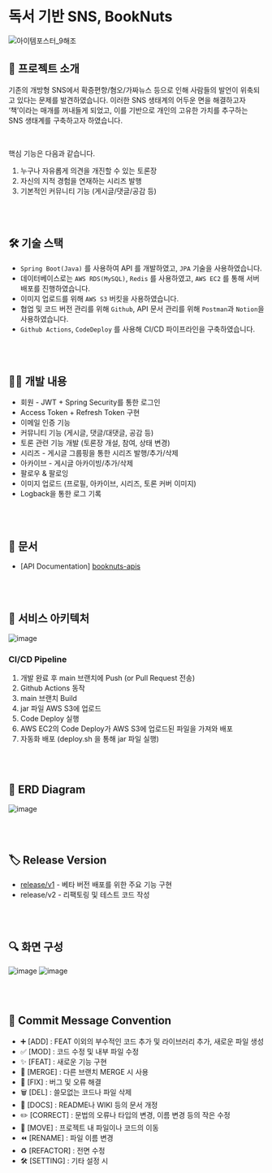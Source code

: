 # 독서 기반 SNS, BookNuts
![아이템포스터_9해조](https://user-images.githubusercontent.com/78673570/180656664-afff889d-366d-4bb4-b677-ec8d18505f39.jpg)

## 🥜 프로젝트 소개
기존의 개방형 SNS에서 확증편향/혐오/가짜뉴스 등으로 인해 사람들의 발언이 위축되고 있다는 문제를 발견하였습니다. 이러한 SNS 생태계의 어두운 면을 해결하고자 ‘책’이라는 매개를 꺼내들게 되었고, 이를 기반으로 개인의 고유한 가치를 추구하는 SNS 생태계를 구축하고자 하였습니다.

<br>

핵심 기능은 다음과 같습니다.
1. 누구나 자유롭게 의견을 개진할 수 있는 토론장
2. 자신의 지적 경험을 연재하는 시리즈 발행
3. 기본적인 커뮤니티 기능 (게시글/댓글/공감 등)

<br><br>

## 🛠 기술 스택
- `Spring Boot(Java)` 를 사용하여 API 를 개발하였고, `JPA` 기술을 사용하였습니다.
- 데이터베이스로는 `AWS RDS(MySQL)`, `Redis` 를 사용하였고, `AWS EC2` 를 통해 서버 배포를 진행하였습니다.
- 이미지 업로드를 위해 `AWS S3` 버킷을 사용하였습니다.
- 협업 및 코드 버전 관리를 위해 `Github`, API 문서 관리를 위해 `Postman`과 `Notion`을 사용하였습니다.
- `Github Actions`, `CodeDeploy` 를 사용해 CI/CD 파이프라인을 구축하였습니다.

<br><br>

## 👩‍💻 개발 내용
- 회원 - JWT + Spring Security를 통한 로그인
- Access Token + Refresh Token 구현
- 이메일 인증 기능
- 커뮤니티 기능 (게시글, 댓글/대댓글, 공감 등)
- 토론 관련 기능 개발 (토론장 개설, 참여, 상태 변경)
- 시리즈 - 게시글 그룹핑을 통한 시리즈 발행/추가/삭제
- 아카이브 - 게시글 아카이빙/추가/삭제
- 팔로우 & 팔로잉
- 이미지 업로드 (프로필, 아카이브, 시리즈, 토론 커버 이미지)
- Logback을 통한 로그 기록

<br><br>

## 📑 문서
- [API Documentation] [booknuts-apis](https://documenter.getpostman.com/view/18461572/UzJQpDsB)

<br><br>

## 🧩 서비스 아키텍처
![image](https://user-images.githubusercontent.com/78673570/187163536-6ecd4d73-49b1-47e6-94bd-5ce785cbe357.png)

### CI/CD Pipeline

1. 개발 완료 후 main 브랜치에 Push (or Pull Request 전송)
2. Github Actions 동작
3. main 브랜치 Build 
4. jar 파일 AWS S3에 업로드
5. Code Deploy 실행
6. AWS EC2의 Code Deploy가 AWS S3에 업로드된 파일을 가져와 배포
7. 자동화 배포 (deploy.sh 을 통해 jar 파일 실행)

<br><br>

## 💾 ERD Diagram
![image](https://user-images.githubusercontent.com/78673570/187163417-de1dd8e8-fdcb-4e1b-bfb0-9e38c7cdc1c3.png)

<br><br>

## 🏷 Release Version

- [release/v1](https://github.com/jaejlf/BookNuts_Backend/releases/tag/v1) - 베타 버전 배포를 위한 주요 기능 구현
- release/v2 - 리팩토링 및 테스트 코드 작성

<br><br>

## 🔍 화면 구성
![image](https://user-images.githubusercontent.com/78673570/181485727-8c2afbb3-a090-4538-900f-21cc9efdca03.png)
![image](https://user-images.githubusercontent.com/78673570/181485741-26fcacf6-287b-4799-9dde-40898c92153f.png)

<br><br>

## 📌 Commit Message Convention
- ➕ [ADD] : FEAT 이외의 부수적인 코드 추가 및 라이브러리 추가, 새로운 파일 생성
- ✅ [MOD] : 코드 수정 및 내부 파일 수정
- ✨ [FEAT] : 새로운 기능 구현
- 🔀 [MERGE] : 다른 브랜치 MERGE 시 사용
- 🔨 [FIX] : 버그 및 오류 해결
- 🗑️ [DEL] : 쓸모없는 코드나 파일 삭제
- 📝 [DOCS] : README나 WIKI 등의 문서 개정
- ✏️ [CORRECT] : 문법의 오류나 타입의 변경, 이름 변경 등의 작은 수정
- 🚚 [MOVE] : 프로젝트 내 파일이나 코드의 이동
- ⏪️ [RENAME] : 파일 이름 변경
- ♻️ [REFACTOR] : 전면 수정
- 🛠 [SETTING] : 기타 설정 시
